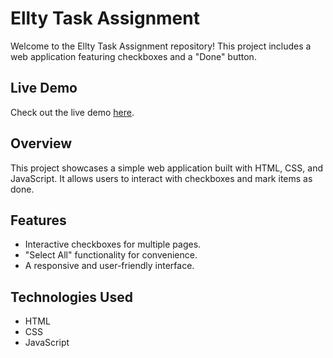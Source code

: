 # Ellty Task Assignment

Welcome to the Ellty Task Assignment repository! This project includes a web application featuring checkboxes and a "Done" button.

## Live Demo

Check out the live demo [here](https://ellty-task-assignment.netlify.app/).

## Overview

This project showcases a simple web application built with HTML, CSS, and JavaScript. It allows users to interact with checkboxes and mark items as done.

## Features

- Interactive checkboxes for multiple pages.
- "Select All" functionality for convenience.
- A responsive and user-friendly interface.

## Technologies Used

- HTML
- CSS
- JavaScript
